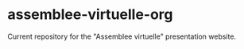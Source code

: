 assemblee-virtuelle-org
=======================

Current repository for the "Assemblee virtuelle" presentation website.
